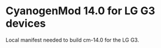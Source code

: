 CyanogenMod 14.0 for LG G3 devices
===============

Local manifest needed to build cm-14.0 for the LG G3.


